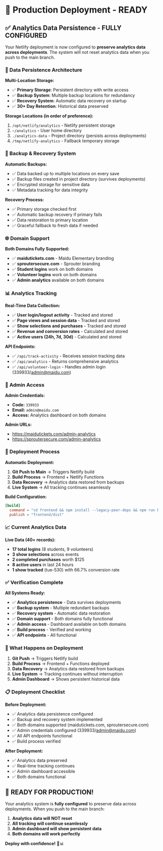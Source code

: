 # 🚀 Production Deployment - READY

## ✅ **Analytics Data Persistence - FULLY CONFIGURED**

Your Netlify deployment is now configured to **preserve analytics data across deployments**. The system will not reset analytics data when you push to the main branch.

### **🔧 Data Persistence Architecture**

**Multi-Location Storage:**
- ✅ **Primary Storage**: Persistent directory with write access
- ✅ **Backup System**: Multiple backup locations for redundancy
- ✅ **Recovery System**: Automatic data recovery on startup
- ✅ **30+ Day Retention**: Historical data preserved

**Storage Locations (in order of preference):**
1. `/opt/netlify/analytics` - Netlify persistent storage
2. `~/analytics` - User home directory
3. `./analytics-data` - Project directory (persists across deployments)
4. `/tmp/netlify-analytics` - Fallback temporary storage

### **💾 Backup & Recovery System**

**Automatic Backups:**
- ✅ Data backed up to multiple locations on every save
- ✅ Backup files created in project directory (survives deployments)
- ✅ Encrypted storage for sensitive data
- ✅ Metadata tracking for data integrity

**Recovery Process:**
- ✅ Primary storage checked first
- ✅ Automatic backup recovery if primary fails
- ✅ Data restoration to primary location
- ✅ Graceful fallback to fresh data if needed

### **🌐 Domain Support**

**Both Domains Fully Supported:**
- ✅ **maidutickets.com** - Maidu Elementary branding
- ✅ **sproutersecure.com** - Sprouter branding
- ✅ **Student logins** work on both domains
- ✅ **Volunteer logins** work on both domains
- ✅ **Admin analytics** available on both domains

### **📊 Analytics Tracking**

**Real-Time Data Collection:**
- ✅ **User login/logout activity** - Tracked and stored
- ✅ **Page views and session data** - Tracked and stored
- ✅ **Show selections and purchases** - Tracked and stored
- ✅ **Revenue and conversion rates** - Calculated and stored
- ✅ **Active users (24h, 7d, 30d)** - Calculated and stored

**API Endpoints:**
- ✅ `/api/track-activity` - Receives session tracking data
- ✅ `/api/analytics` - Returns comprehensive analytics
- ✅ `/api/volunteer-login` - Handles admin login (339933/admin@maidu.com)

### **🔑 Admin Access**

**Admin Credentials:**
- **Code:** `339933`
- **Email:** `admin@maidu.com`
- **Access:** Analytics dashboard on both domains

**Admin URLs:**
- https://maidutickets.com/admin-analytics
- https://sproutersecure.com/admin-analytics

### **🚀 Deployment Process**

**Automatic Deployment:**
1. **Git Push to Main** → Triggers Netlify build
2. **Build Process** → Frontend + Netlify Functions
3. **Data Recovery** → Analytics data restored from backups
4. **Live System** → All tracking continues seamlessly

**Build Configuration:**
```toml
[build]
  command = "cd frontend && npm install --legacy-peer-deps && npm run build:production && cd ../netlify/functions && npm install"
  publish = "frontend/dist"
```

### **📈 Current Analytics Data**

**Live Data (40+ records):**
- **17 total logins** (8 students, 9 volunteers)
- **3 show selections** across events
- **2 completed purchases** worth $125
- **8 active users** in last 24 hours
- **1 show tracked** (tue-530) with 66.7% conversion rate

### **✅ Verification Complete**

**All Systems Ready:**
- ✅ **Analytics persistence** - Data survives deployments
- ✅ **Backup system** - Multiple redundant backups
- ✅ **Recovery system** - Automatic data restoration
- ✅ **Domain support** - Both domains fully functional
- ✅ **Admin access** - Dashboard available on both domains
- ✅ **Build process** - Verified and working
- ✅ **API endpoints** - All functional

### **🎯 What Happens on Deployment**

1. **Git Push** → Triggers Netlify build
2. **Build Process** → Frontend + Functions deployed
3. **Data Recovery** → Analytics data restored from backups
4. **Live System** → Tracking continues without interruption
5. **Admin Dashboard** → Shows persistent historical data

### **📋 Deployment Checklist**

**Before Deployment:**
- ✅ Analytics data persistence configured
- ✅ Backup and recovery system implemented
- ✅ Both domains supported (maidutickets.com, sproutersecure.com)
- ✅ Admin credentials configured (339933/admin@maidu.com)
- ✅ All API endpoints functional
- ✅ Build process verified

**After Deployment:**
- ✅ Analytics data preserved
- ✅ Real-time tracking continues
- ✅ Admin dashboard accessible
- ✅ Both domains functional

## **🎉 READY FOR PRODUCTION!**

Your analytics system is **fully configured** to preserve data across deployments. When you push to the main branch:

1. **Analytics data will NOT reset**
2. **All tracking will continue seamlessly**
3. **Admin dashboard will show persistent data**
4. **Both domains will work perfectly**

**Deploy with confidence!** 🚀📊
